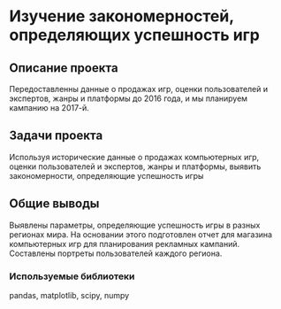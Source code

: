 # Изучение закономерностей, определяющих успешность игр

## Описание проекта
Передоставленны данные о продажах игр, оценки пользователей и экспертов, жанры и платформы до 2016 года, и мы планируем кампанию на 2017-й.

## Задачи проекта
Используя исторические данные о продажах компьютерных игр, оценки пользователей и экспертов, жанры и платформы, выявить закономерности, определяющие успешность игры 

## Общие выводы
Выявлены параметры, определяющие успешность игры в разных регионах мира. На
основании этого подготовлен отчет для магазина компьютерных игр для планирования
рекламных кампаний. Составлены портреты пользователей каждого региона.


### Используемые библиотеки
pandas, matplotlib, scipy, numpy
